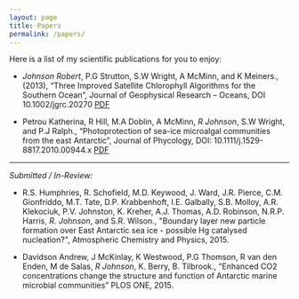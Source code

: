 ```yaml
---
layout: page
title: Papers
permalink: /papers/
---
```

Here is a list of my scientific publications for you to enjoy:

- *Johnson Robert*, P.G Strutton, S.W Wright, A McMinn, and K Meiners., (2013), “Three Improved Satellite Chlorophyll Algorithms for the Southern Ocean”, Journal of Geophysical Research – Oceans, DOI 10.1002/jgrc.20270 [PDF](https://github.com/RobTheOceanographer/robtheoceanographer.github.io/raw/master/docs/Johnson_et_al_2013.pdf)

- Petrou Katherina, R Hill, M.A Doblin, A McMinn, *R Johnson*, S.W Wright, and P.J Ralph., “Photoprotection of sea-ice microalgal communities from the east Antarctic”, Journal of Phycology, DOI: 10.1111/j.1529-8817.2010.00944.x [PDF](./docs/Petrou_et_al_2011.pdf)

---
*Submitted / In-Review:*

- R.S. Humphries, R. Schofield, M.D. Keywood, J. Ward, J.R. Pierce, C.M. Gionfriddo, M.T. Tate, D.P. Krabbenhoft, I.E. Galbally, S.B. Molloy, A.R. Klekociuk, P.V. Johnston, K. Kreher, A.J. Thomas, A.D. Robinson, N.R.P. Harris, *R. Johnson*, and S.R. Wilson., "Boundary layer new particle formation over East Antarctic sea ice - possible Hg catalysed nucleation?", Atmospheric Chemistry and Physics, 2015.

- Davidson Andrew, J McKinlay, K Westwood, P.G Thomson, R van den Enden, M de Salas, *R Johnson*, K. Berry, B. Tilbrook., “Enhanced CO2 concentrations change the structure and function of Antarctic marine microbial communities” PLOS ONE, 2015.
